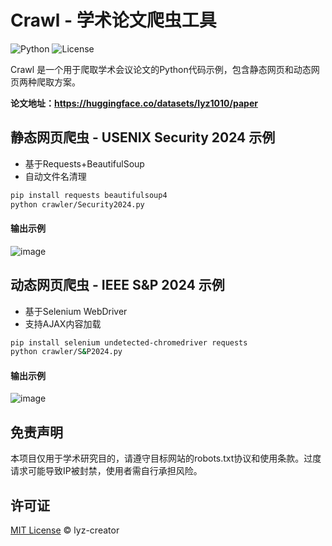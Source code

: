 # Crawl - 学术论文爬虫工具

![Python](https://img.shields.io/badge/Python-3.9+-blue.svg)
![License](https://img.shields.io/badge/License-MIT-green.svg)

Crawl 是一个用于爬取学术会议论文的Python代码示例，包含静态网页和动态网页两种爬取方案。

**论文地址：https://huggingface.co/datasets/lyz1010/paper**

## 静态网页爬虫 - USENIX Security 2024 示例
- 基于Requests+BeautifulSoup
- 自动文件名清理
```bash
pip install requests beautifulsoup4
python crawler/Security2024.py
```
#### 输出示例
![image](https://github.com/user-attachments/assets/4ccd18f7-af8d-4fc5-85f9-f62dd915f4f0)


## 动态网页爬虫 - IEEE S&P 2024 示例
- 基于Selenium WebDriver
- 支持AJAX内容加载
```bash
pip install selenium undetected-chromedriver requests
python crawler/S&P2024.py
```
#### 输出示例
![image](https://github.com/user-attachments/assets/6d984df4-9fca-4348-a548-707069b16a72)


## 免责声明
本项目仅用于学术研究目的，请遵守目标网站的robots.txt协议和使用条款。过度请求可能导致IP被封禁，使用者需自行承担风险。

## 许可证
[MIT License](https://opensource.org/license/mit) © lyz-creator
